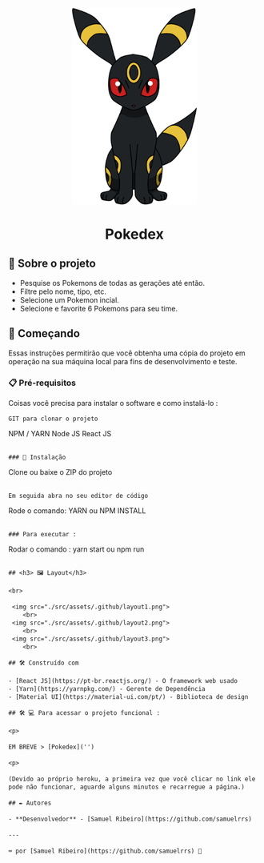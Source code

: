 <p align='center'><img width='250' src="./src/assets/.github/logo.png"></p>
<h1 align='center'>Pokedex</h1>
<p align='center'>
</p>

## 🚀 Sobre o projeto

- Pesquise os Pokemons de todas as gerações até então.
- Filtre pelo nome, tipo, etc.
- Selecione um Pokemon incial.
- Selecione e favorite 6 Pokemons para seu time.

## 🚀 Começando

Essas instruções permitirão que você obtenha uma cópia do projeto em operação na sua máquina local para fins de desenvolvimento e teste.

### 📋 Pré-requisitos

Coisas você precisa para instalar o software e como instalá-lo :

```
GIT para clonar o projeto
```

NPM / YARN
Node JS
React JS

```

### 🔧 Instalação

```

Clone ou baixe o ZIP do projeto

```

Em seguida abra no seu editor de código

```

Rode o comando: YARN ou NPM INSTALL

```

### Para executar :

```

Rodar o comando : yarn start ou npm run

```

## <h3> 🖼️ Layout</h3>

<br>

 <img src="./src/assets/.github/layout1.png">
    <br>
 <img src="./src/assets/.github/layout2.png">
    <br>
 <img src="./src/assets/.github/layout3.png">
    <br>

## 🛠️ Construído com

- [React JS](https://pt-br.reactjs.org/) - O framework web usado
- [Yarn](https://yarnpkg.com/) - Gerente de Dependência
- [Material UI](https://material-ui.com/pt/) - Biblioteca de design

## 🛠 💻 Para acessar o projeto funcional :

<p>

EM BREVE > [Pokedex]('')

<p>

(Devido ao próprio heroku, a primeira vez que você clicar no link ele pode não funcionar, aguarde alguns minutos e recarregue a página.)

## ✒️ Autores

- **Desenvolvedor** - [Samuel Ribeiro](https://github.com/samuelrrs)

---

⌨️ por [Samuel Ribeiro](https://github.com/samuelrrs) 🚀
```
